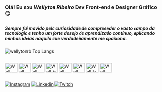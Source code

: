 ### Olá! Eu sou _*Wellyton Ribeiro*_ Dev Front-end e Designer Gráfico 😏

##

<h5>Sempre fui movido pela curiosidade de compreender o vasto campo da tecnologia e tenho um forte desejo de aprendizado contínuo, aplicando minhas ideias naquilo que verdadeiramente me apaixona. </h5>

![wellytonrb Top Langs](https://github-readme-stats.vercel.app/api/top-langs/?username=wellytonrb&layout=compact&theme=dark#gh-dark-mode-only)

<div style="display: inline-block"><br />
    <img align="center" alt="Well-css" height="30" width="40" src="https://cdn.jsdelivr.net/gh/devicons/devicon/icons/html5/html5-original.svg" />
    <img align="center" alt="Well-html" height="30" width="40" src="https://cdn.jsdelivr.net/gh/devicons/devicon/icons/css3/css3-original.svg" />
    <img align="center" alt="Well-react" height="30" width="40" src="https://cdn.jsdelivr.net/gh/devicons/devicon/icons/react/react-original.svg" />
    <img align="center" alt="Well-js" height="30" width="40" src="https://cdn.jsdelivr.net/gh/devicons/devicon/icons/javascript/javascript-original.svg" />
    <img align="center" alt="Well-py" height="30" width="40" src="https://cdn.jsdelivr.net/gh/devicons/devicon/icons/python/python-original.svg" />
    <img align="center" alt="Well-tail" height="30" width="40" src="https://cdn.jsdelivr.net/gh/devicons/devicon/icons/tailwindcss/tailwindcss-plain.svg" />
    <img align="center" alt="Well-b" height="30" width="40" src="https://cdn.jsdelivr.net/gh/devicons/devicon/icons/bootstrap/bootstrap-original.svg" />
    <img align="center" alt="Well-vue" height="30" width="40" src="https://cdn.jsdelivr.net/gh/devicons/devicon/icons/vuejs/vuejs-original.svg" />
</div>

##

[![Instagram](https://img.shields.io/badge/Instagram-E4405F?style=for-the-badge&logo=instagram&logoColor=white)](https://www.instagram.com/wellytonrb/)
[![Linkedin](https://img.shields.io/badge/LinkedIn-0077B5?style=for-the-badge&logo=linkedin&logoColor=white)](https://www.linkedin.com/in/wellytonrb/)
[![Twitch](https://img.shields.io/badge/Twitch-9146FF?style=for-the-badge&logo=twitch&logoColor=white)](https://www.twitch.tv/wellyton03)
